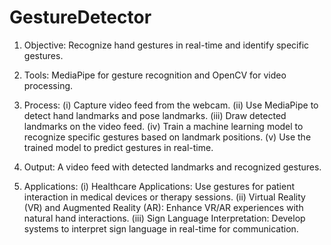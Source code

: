# GestureDetector
1. Objective: Recognize hand gestures in real-time and identify specific gestures.
2. Tools: MediaPipe for gesture recognition and OpenCV for video processing.
   
4. Process:
(i) Capture video feed from the webcam.
(ii) Use MediaPipe to detect hand landmarks and pose landmarks.
(iii) Draw detected landmarks on the video feed.
(iv) Train a machine learning model to recognize specific gestures based on landmark positions.
(v) Use the trained model to predict gestures in real-time.

6. Output: A video feed with detected landmarks and recognized gestures.
   
8. Applications:
(i)  Healthcare Applications: Use gestures for patient interaction in medical devices or therapy sessions.
(ii) Virtual Reality (VR) and Augmented Reality (AR): Enhance VR/AR experiences with natural hand interactions.
(iii) Sign Language Interpretation: Develop systems to interpret sign language in real-time for communication.
